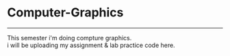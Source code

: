 <h1> Computer-Graphics</h1>
<hr>

<p>This semester i'm doing compture graphics.<br>i will be uploading my assignment & lab practice code here.</p>
